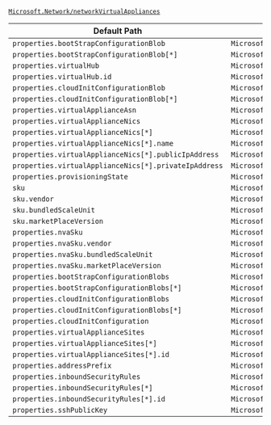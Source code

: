 [`Microsoft.Network/networkVirtualAppliances`](https://docs.microsoft.com/en-us/azure/templates/microsoft.network/networkvirtualappliances)

| Default Path | Alias |
|---|---|
| `properties.bootStrapConfigurationBlob` | `Microsoft.Network/networkVirtualAppliances/bootStrapConfigurationBlob` |
| `properties.bootStrapConfigurationBlob[*]` | `Microsoft.Network/networkVirtualAppliances/bootStrapConfigurationBlob[*]` |
| `properties.virtualHub` | `Microsoft.Network/networkVirtualAppliances/virtualHub` |
| `properties.virtualHub.id` | `Microsoft.Network/networkVirtualAppliances/virtualHub.id` |
| `properties.cloudInitConfigurationBlob` | `Microsoft.Network/networkVirtualAppliances/cloudInitConfigurationBlob` |
| `properties.cloudInitConfigurationBlob[*]` | `Microsoft.Network/networkVirtualAppliances/cloudInitConfigurationBlob[*]` |
| `properties.virtualApplianceAsn` | `Microsoft.Network/networkVirtualAppliances/virtualApplianceAsn` |
| `properties.virtualApplianceNics` | `Microsoft.Network/networkVirtualAppliances/virtualApplianceNics` |
| `properties.virtualApplianceNics[*]` | `Microsoft.Network/networkVirtualAppliances/virtualApplianceNics[*]` |
| `properties.virtualApplianceNics[*].name` | `Microsoft.Network/networkVirtualAppliances/virtualApplianceNics[*].name` |
| `properties.virtualApplianceNics[*].publicIpAddress` | `Microsoft.Network/networkVirtualAppliances/virtualApplianceNics[*].publicIpAddress` |
| `properties.virtualApplianceNics[*].privateIpAddress` | `Microsoft.Network/networkVirtualAppliances/virtualApplianceNics[*].privateIpAddress` |
| `properties.provisioningState` | `Microsoft.Network/networkVirtualAppliances/provisioningState` |
| `sku` | `Microsoft.Network/networkVirtualAppliances/sku` |
| `sku.vendor` | `Microsoft.Network/networkVirtualAppliances/sku.vendor` |
| `sku.bundledScaleUnit` | `Microsoft.Network/networkVirtualAppliances/sku.bundledScaleUnit` |
| `sku.marketPlaceVersion` | `Microsoft.Network/networkVirtualAppliances/sku.marketPlaceVersion` |
| `properties.nvaSku` | `Microsoft.Network/networkVirtualAppliances/nvaSku` |
| `properties.nvaSku.vendor` | `Microsoft.Network/networkVirtualAppliances/nvaSku.vendor` |
| `properties.nvaSku.bundledScaleUnit` | `Microsoft.Network/networkVirtualAppliances/nvaSku.bundledScaleUnit` |
| `properties.nvaSku.marketPlaceVersion` | `Microsoft.Network/networkVirtualAppliances/nvaSku.marketPlaceVersion` |
| `properties.bootStrapConfigurationBlobs` | `Microsoft.Network/networkVirtualAppliances/bootStrapConfigurationBlobs` |
| `properties.bootStrapConfigurationBlobs[*]` | `Microsoft.Network/networkVirtualAppliances/bootStrapConfigurationBlobs[*]` |
| `properties.cloudInitConfigurationBlobs` | `Microsoft.Network/networkVirtualAppliances/cloudInitConfigurationBlobs` |
| `properties.cloudInitConfigurationBlobs[*]` | `Microsoft.Network/networkVirtualAppliances/cloudInitConfigurationBlobs[*]` |
| `properties.cloudInitConfiguration` | `Microsoft.Network/networkVirtualAppliances/cloudInitConfiguration` |
| `properties.virtualApplianceSites` | `Microsoft.Network/networkVirtualAppliances/virtualApplianceSites` |
| `properties.virtualApplianceSites[*]` | `Microsoft.Network/networkVirtualAppliances/virtualApplianceSites[*]` |
| `properties.virtualApplianceSites[*].id` | `Microsoft.Network/networkVirtualAppliances/virtualApplianceSites[*].id` |
| `properties.addressPrefix` | `Microsoft.Network/networkVirtualAppliances/addressPrefix` |
| `properties.inboundSecurityRules` | `Microsoft.Network/networkVirtualAppliances/inboundSecurityRules` |
| `properties.inboundSecurityRules[*]` | `Microsoft.Network/networkVirtualAppliances/inboundSecurityRules[*]` |
| `properties.inboundSecurityRules[*].id` | `Microsoft.Network/networkVirtualAppliances/inboundSecurityRules[*].id` |
| `properties.sshPublicKey` | `Microsoft.Network/networkVirtualAppliances/sshPublicKey` |

